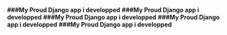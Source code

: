 **###My Proud Django app i developped**
**###My Proud Django app i developped**
**###My Proud Django app i developped**
**###My Proud Django app i developped**
**###My Proud Django app i developped**
